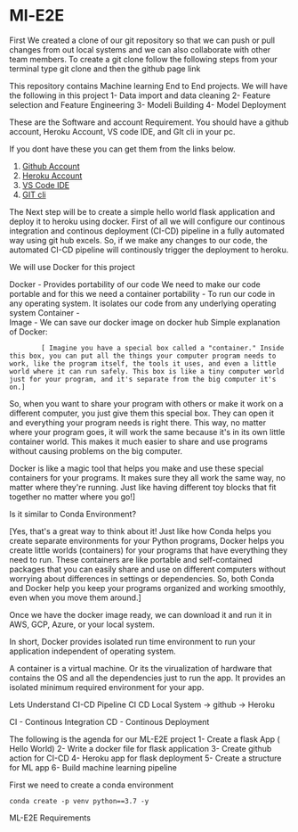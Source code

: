 # Ml-E2E

First We created a clone of our git repository so that we can push or pull changes from out local systems and we can also collaborate with other team members.
To create a git clone follow the following steps
    from your terminal type git clone and then the github page link
    

This repository contains Machine learning End to End projects. 
We will have the following in this project
    1- Data import and data cleaning
    2- Feature selection and Feature Engineering
    3- Modeli Building
    4- Model Deployment

These are the Software and account Requirement.
You should have a github account, Heroku Account, VS code IDE, and GIt cli in your pc.

If you dont have these you can get them from the links below.

1. [Github Account](https://github.com)
2. [Heroku Account](https://dashboard.heroku.com/login)
3. [VS Code IDE](https://code.visualstudio.com/download)
4. [GIT cli](https://git-scm.com/download)


The Next step will be to create a simple hello world flask application and deploy it to heroku using docker.
First of all we will configure our continous integration and continous deployment (CI-CD) pipeline in a fully automated way using git hub excels.
So, if we make any changes to our code, the automated CI-CD pipeline will continously trigger the deployment to heroku.


We will use Docker for this project

Docker -    Provides portability of our code
            We need to make our code portable and for this we need a container
            portability -   To run our code in any operating system. 
                            It isolates our code from any underlying operating system
            Container   -   
            Image       -   We can save our docker image on docker hub
            Simple explanation of Docker:

            [ Imagine you have a special box called a "container." Inside this box, you can put all the things your computer program needs to work, like the program itself, the tools it uses, and even a little world where it can run safely. This box is like a tiny computer world just for your program, and it's separate from the big computer it's on.]

So, when you want to share your program with others or make it work on a different computer, you just give them this special box. They can open it and everything your program needs is right there. This way, no matter where your program goes, it will work the same because it's in its own little container world. This makes it much easier to share and use programs without causing problems on the big computer.

Docker is like a magic tool that helps you make and use these special containers for your programs. It makes sure they all work the same way, no matter where they're running. Just like having different toy blocks that fit together no matter where you go!]

Is it similar to Conda Environment?

[Yes, that's a great way to think about it! Just like how Conda helps you create separate environments for your Python programs, Docker helps you create little worlds (containers) for your programs that have everything they need to run. These containers are like portable and self-contained packages that you can easily share and use on different computers without worrying about differences in settings or dependencies. So, both Conda and Docker help you keep your programs organized and working smoothly, even when you move them around.]

Once we have the docker image ready, we can download it and run it in AWS, GCP, Azure, or your local system.

In short, Docker provides isolated run time environment to run your application independent of operating system.

A container is a virtual machine. Or its the virualization of hardware  that contains the OS and all the dependencies just to run the app. It provides an isolated minimum required environment for your app.


Lets Understand CI-CD Pipeline
                CI                          CD
Local System ->               github   ->            Heroku

CI - Continous Integration
CD - Continous Deployment
 

The following is the agenda for our ML-E2E project
1- Create a flask App ( Hello World)
2- Write a docker file for flask application
3- Create github action for CI-CD
4- Heroku app for flask deployment
5- Create a structure for ML app
6- Build machine learning pipeline


First we need to create a conda environment
 
```
conda create -p venv python==3.7 -y
```
ML-E2E Requirements



